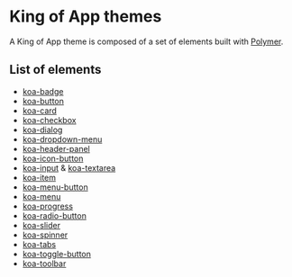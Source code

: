 # King of App themes

A King of App theme is composed of a set of elements built with [Polymer](https://www.polymer-project.org).


## List of elements

* [koa-badge](elements/koa-badge.md#koa-badge)
* [koa-button](elements/koa-button.md#koa-button)
* [koa-card](elements/koa-card.md#koa-card)
* [koa-checkbox](elements/koa-checkbox.md#koa-checkbox)
* [koa-dialog](elements/koa-dialog.md#koa-dialog)
* [koa-dropdown-menu](elements/koa-dropdown-menu.md#koa-dropdown-menu)
* [koa-header-panel](elements/koa-header-panel.md#koa-header-panel)
* [koa-icon-button](elements/koa-icon-button.md#koa-icon-button)
* [koa-input](elements/koa-input.md#koa-input) & [koa-textarea](elements/koa-input.md#koa-textarea)
* [koa-item](elements/koa-item.md#koa-item)
* [koa-menu-button](elements/koa-menu-button.md#koa-menu-button)
* [koa-menu](elements/koa-menu.md#koa-menu)
* [koa-progress](elements/koa-progress.md#koa-progress)
* [koa-radio-button](elements/koa-radio-button.md#koa-radio-button)
* [koa-slider](elements/koa-slider.md#koa-slider)
* [koa-spinner](elements/koa-spinner.md#koa-spinner)
* [koa-tabs](elements/koa-tabs.md#koa-tabs)
* [koa-toggle-button](elements/koa-toggle-button.md#koa-toggle-button)
* [koa-toolbar](elements/koa-toolbar.md#koa-toolbar)
